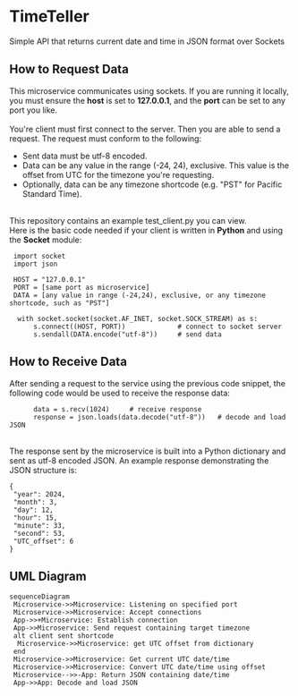 # TimeTeller
 Simple API that returns current date and time in JSON format over Sockets

## How to Request Data
This microservice communicates using sockets. If you are running it locally, you must ensure 
the <strong>host</strong> is set to <strong>127.0.0.1</strong>, and the <strong>port</strong> can be set to any 
port you like.
<br>
<br>
You're client must first connect to the server. Then you are able to send a request.
The request must conform to the following:
<ul>
  <li>Sent data must be utf-8 encoded.</li>
  <li>Data can be any value in the range (-24, 24), exclusive. This value is the offset from UTC for the timezone you're requesting.</li>
  <li>Optionally, data can be any timezone shortcode (e.g. "PST" for Pacific Standard Time).</li>
</ul>
<br>
This repository contains an example test_client.py you can view. <br>Here is the basic code needed if your client is 
written in <strong>Python</strong> and using the <strong>Socket</strong> module:

```
 import socket
 import json

 HOST = "127.0.0.1"
 PORT = [same port as microservice]
 DATA = [any value in range (-24,24), exclusive, or any timezone shortcode, such as "PST"]
  
  with socket.socket(socket.AF_INET, socket.SOCK_STREAM) as s:
      s.connect((HOST, PORT))             # connect to socket server
      s.sendall(DATA.encode("utf-8"))     # send data
```

## How to Receive Data
After sending a request to the service using the previous code snippet, the following code would be used 
to receive the response data:

```
      data = s.recv(1024)     # receive response
      response = json.loads(data.decode("utf-8"))   # decode and load JSON
```
<br>
The response sent by the microservice is built into a Python dictionary and sent as utf-8 encoded JSON.
An example response demonstrating the JSON structure is:

```
{
 "year": 2024,
 "month": 3,
 "day": 12,
 "hour": 15,
 "minute": 33,
 "second": 53,
 "UTC_offset": 6
}
```

## UML Diagram
```mermaid
sequenceDiagram
 Microservice->>Microservice: Listening on specified port
 Microservice->>Microservice: Accept connections
 App->>+Microservice: Establish connection
 App->>Microservice: Send request containing target timezone
 alt client sent shortcode
  Microservice->>Microservice: get UTC offset from dictionary
 end
 Microservice->>Microservice: Get current UTC date/time
 Microservice->>Microservice: Convert UTC date/time using offset
 Microservice-->>-App: Return JSON containing date/time 
 App->>App: Decode and load JSON
```
